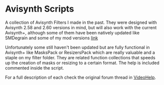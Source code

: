 # Avisynth Scripts

A collection of Avisynth Filters I made in the past. They were designed with Avisynth 2.58 and 2.60 versions in mind, but will also work with the current Avisynth+, although some of them have been natively updated like SMDegrain and some of my mod versions [link](https://forum.doom9.org/showthread.php?t=174121)

Unfortunately some still haven't been updated but are fully functional in Avisynth+ like MasksPack or ResizersPack which are really valuable and a staple on my filter folder. They are related function collections that speeds up the creation of masks or resizing to a certain format. The help is included commented inside the script.

For a full description of each check the original forum thread in [VideoHelp](https://forum.videohelp.com/threads/369143-ResizersPack-MasksPack-PlaygroundPack-SmoothContrast-Logo-mod-functions).
